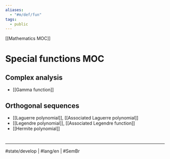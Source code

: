 ```yaml
---
aliases:
  - "#m/def/fun"
tags:
  - public
---
```

[[Mathematics MOC]]
# Special functions MOC

## Complex analysis

- [[Gamma function]]

## Orthogonal sequences

- [[Laguerre polynomial]], [[Associated Laguerre polynomial]]
- [[Legendre polynomial]], [[Associated Legendre function]]
- [[Hermite polynomial]]


#
---
#state/develop | #lang/en | #SemBr
